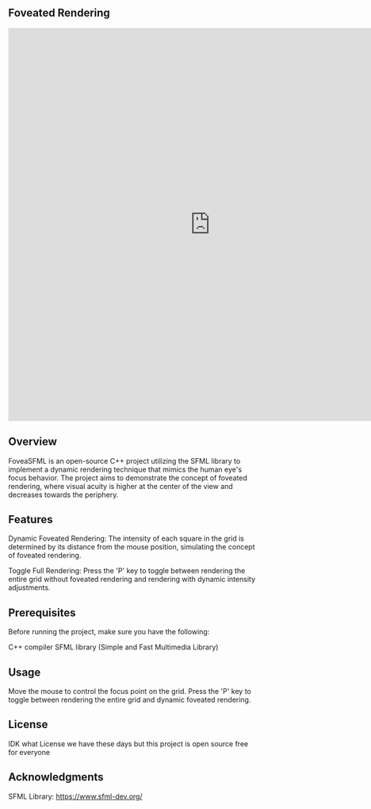 Foveated Rendering
----------------------------------------------------------------------------------------------------

<iframe width="814" height="792" src="https://www.youtube.com/embed/DSRsNqVTjFM" title="FoveaSFML" frameborder="0" allow="accelerometer; autoplay; clipboard-write; encrypted-media; gyroscope; picture-in-picture; web-share" allowfullscreen></iframe>

Overview
----------------------------------------------------------------------------------------------------
FoveaSFML is an open-source C++ project utilizing the SFML library to implement a dynamic rendering technique that mimics the human eye's focus behavior.
The project aims to demonstrate the concept of foveated rendering, where visual acuity is higher at the center of the view and decreases towards the periphery.

Features
----------------------------------------------------------------------------------------------------
Dynamic Foveated Rendering: The intensity of each square in the grid is determined by its distance from the mouse position, simulating the concept of foveated rendering.

Toggle Full Rendering: Press the 'P' key to toggle between rendering the entire grid without foveated rendering and rendering with dynamic intensity adjustments.

Prerequisites
----------------------------------------------------------------------------------------------------
Before running the project, make sure you have the following:

C++ compiler
SFML library (Simple and Fast Multimedia Library)

Usage
----------------------------------------------------------------------------------------------------
Move the mouse to control the focus point on the grid.
Press the 'P' key to toggle between rendering the entire grid and dynamic foveated rendering.

License
----------------------------------------------------------------------------------------------------
IDK what License we have these days but this project is open source free for everyone

Acknowledgments
----------------------------------------------------------------------------------------------------
SFML Library: https://www.sfml-dev.org/
